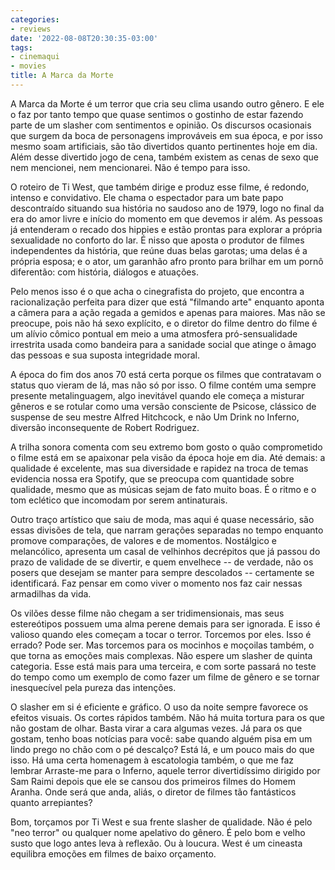 ```yaml
---
categories:
- reviews
date: '2022-08-08T20:30:35-03:00'
tags:
- cinemaqui
- movies
title: A Marca da Morte
---
```


A Marca da Morte é um terror que cria seu clima usando outro gênero. E ele o faz por tanto tempo que quase sentimos o gostinho de estar fazendo parte de um slasher com sentimentos e opinião. Os discursos ocasionais que surgem da boca de personagens improváveis em sua época, e por isso mesmo soam artificiais, são tão divertidos quanto pertinentes hoje em dia. Além desse divertido jogo de cena, também existem as cenas de sexo que nem mencionei, nem mencionarei. Não é tempo para isso.

O roteiro de Ti West, que também dirige e produz esse filme, é redondo, intenso e convidativo. Ele chama o espectador para um bate papo descontraído situando sua história no saudoso ano de 1979, logo no final da era do amor livre e início do momento em que devemos ir além. As pessoas já entenderam o recado dos hippies e estão prontas para explorar a própria sexualidade no conforto do lar. É nisso que aposta o produtor de filmes independentes da história, que reúne duas belas garotas; uma delas é a própria esposa; e o ator, um garanhão afro pronto para brilhar em um pornô diferentão: com história, diálogos e atuações.

Pelo menos isso é o que acha o cinegrafista do projeto, que encontra a racionalização perfeita para dizer que está "filmando arte" enquanto aponta a câmera para a ação regada a gemidos e apenas para maiores. Mas não se preocupe, pois não há sexo explícito, e o diretor do filme dentro do filme é um alívio cômico pontual em meio a uma atmosfera pró-sensualidade irrestrita usada como bandeira para a sanidade social que atinge o âmago das pessoas e sua suposta integridade moral.

A época do fim dos anos 70 está certa porque os filmes que contratavam o status quo vieram de lá, mas não só por isso. O filme contém uma sempre presente metalinguagem, algo inevitável quando ele começa a misturar gêneros e se rotular como uma versão consciente de Psicose, clássico de suspense de seu mestre Alfred Hitchcock, e não Um Drink no Inferno, diversão inconsequente de Robert Rodriguez.

A trilha sonora comenta com seu extremo bom gosto o quão comprometido o filme está em se apaixonar pela visão da época hoje em dia. Até demais: a qualidade é excelente, mas sua diversidade e rapidez na troca de temas evidencia nossa era Spotify, que se preocupa com quantidade sobre qualidade, mesmo que as músicas sejam de fato muito boas. É o ritmo e o tom eclético que incomodam por serem antinaturais.

Outro traço artístico que saiu de moda, mas aqui é quase necessário, são essas divisões de tela, que narram gerações separadas no tempo enquanto promove comparações, de valores e de momentos. Nostálgico e melancólico, apresenta um casal de velhinhos decrépitos que já passou do prazo de validade de se divertir, e quem envelhece -- de verdade, não os posers que desejam se manter para sempre descolados -- certamente se identificará. Faz pensar em como viver o momento nos faz cair nessas armadilhas da vida.

Os vilões desse filme não chegam a ser tridimensionais, mas seus estereótipos possuem uma alma perene demais para ser ignorada. E isso é valioso quando eles começam a tocar o terror. Torcemos por eles. Isso é errado? Pode ser. Mas torcemos para os mocinhos e moçoilas também, o que torna as emoções mais complexas. Não espere um slasher de quinta categoria. Esse está mais para uma terceira, e com sorte passará no teste do tempo como um exemplo de como fazer um filme de gênero e se tornar inesquecível pela pureza das intenções.

O slasher em si é eficiente e gráfico. O uso da noite sempre favorece os efeitos visuais. Os cortes rápidos também. Não há muita tortura para os que não gostam de olhar. Basta virar a cara algumas vezes. Já para os que gostam, tenho boas notícias para você: sabe quando alguém pisa em um lindo prego no chão com o pé descalço? Está lá, e um pouco mais do que isso. Há uma certa homenagem à escatologia também, o que me faz lembrar Arraste-me para o Inferno, aquele terror divertidíssimo dirigido por Sam Raimi depois que ele se cansou dos primeiros filmes do Homem Aranha. Onde será que anda, aliás, o diretor de filmes tão fantásticos quanto arrepiantes?

Bom, torçamos por Ti West e sua frente slasher de qualidade. Não é pelo "neo terror" ou qualquer nome apelativo do gênero. É pelo bom e velho susto que logo antes leva à reflexão. Ou à loucura. West é um cineasta equilibra emoções em filmes de baixo orçamento.